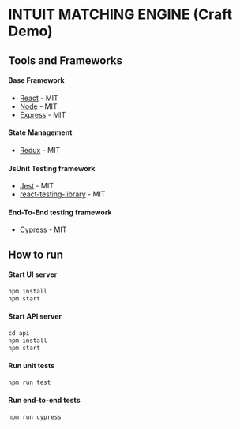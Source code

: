 # INTUIT MATCHING ENGINE (Craft Demo)

## Tools and Frameworks

#### Base Framework

- [React](https://github.com/facebook/react) - MIT
- [Node](https://github.com/nodejs/node) - MIT
- [Express](https://github.com/expressjs/express/) - MIT

#### State Management

- [Redux](https://redux.js.org/) - MIT

#### JsUnit Testing framework

- [Jest](https://github.com/facebook/jest) - MIT
- [react-testing-library](https://github.com/testing-library/react-testing-library) - MIT

#### End-To-End testing framework

- [Cypress](https://www.cypress.io/) - MIT

## How to run

#### Start UI server

```javascript
npm install
npm start
```

#### Start API server

```javascript
cd api
npm install
npm start
```

#### Run unit tests

```javascript
npm run test
```

#### Run end-to-end tests

```javascript
npm run cypress
```